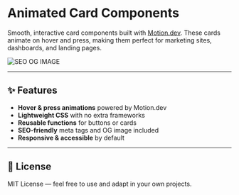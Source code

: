 # Animated Card Components

Smooth, interactive card components built with [Motion.dev](https://motion.dev).
These cards animate on hover and press, making them perfect for marketing sites, dashboards, and landing pages.

![SEO OG IMAGE](https://github.com/user-attachments/assets/3390eee9-044c-4836-b7ab-164b4b20f0df)


---

## ✨ Features

* **Hover & press animations** powered by Motion.dev
* **Lightweight CSS** with no extra frameworks
* **Reusable functions** for buttons or cards
* **SEO-friendly** meta tags and OG image included
* **Responsive & accessible** by default
---

## 📄 License

MIT License — feel free to use and adapt in your own projects.
